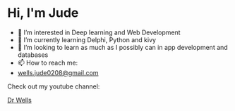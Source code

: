 <h1>Hi, I'm Jude</h1>

 

- 👀 I’m interested in Deep learning and Web Development
- 🌱 I’m currently learning Delphi, Python and kivy
- 💞️ I’m looking to learn as much as I possibly can in app development and databases
- 📫 How to reach me:
- wells.jude0208@gmail.com

Check out my youtube channel: 

<a href="https://www.youtube.com/channel/UC7k7xcYaL6S5duOBjBN-HPg" target="_blank" rel="noopener noreferrer">Dr Wells</a>


